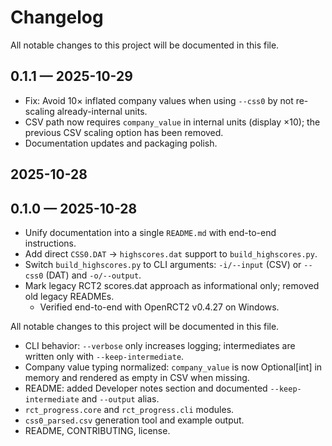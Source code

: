 # Changelog

All notable changes to this project will be documented in this file.

## 0.1.1 — 2025-10-29
- Fix: Avoid 10× inflated company values when using `--css0` by not re-scaling already-internal units.
- CSV path now requires `company_value` in internal units (display ×10); the previous CSV scaling option has been removed.
- Documentation updates and packaging polish.

## 2025-10-28
## 0.1.0 — 2025-10-28
 - Unify documentation into a single `README.md` with end-to-end instructions.
 - Add direct `CSS0.DAT` → `highscores.dat` support to `build_highscores.py`.
 - Switch `build_highscores.py` to CLI arguments: `-i/--input` (CSV) or `--css0` (DAT) and `-o/--output`.
 - Mark legacy RCT2 scores.dat approach as informational only; removed old legacy READMEs.
	- Verified end-to-end with OpenRCT2 v0.4.27 on Windows.


All notable changes to this project will be documented in this file.
- CLI behavior: `--verbose` only increases logging; intermediates are written only with `--keep-intermediate`.
- Company value typing normalized: `company_value` is now Optional[int] in memory and rendered as empty in CSV when missing.
- README: added Developer notes section and documented `--keep-intermediate` and `--output` alias.
- `rct_progress.core` and `rct_progress.cli` modules.
- `css0_parsed.csv` generation tool and example output.
- README, CONTRIBUTING, license.

